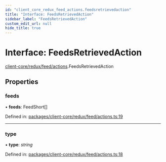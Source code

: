 ```yaml
---
id: "client_core_redux_feed_actions.feedsretrievedaction"
title: "Interface: FeedsRetrievedAction"
sidebar_label: "FeedsRetrievedAction"
custom_edit_url: null
hide_title: true
---
```


# Interface: FeedsRetrievedAction

[client-core/redux/feed/actions](../modules/client_core_redux_feed_actions.md).FeedsRetrievedAction

## Properties

### feeds

• **feeds**: FeedShort[]

Defined in: [packages/client-core/redux/feed/actions.ts:19](https://github.com/xr3ngine/xr3ngine/blob/5a0f83ed8/packages/client-core/redux/feed/actions.ts#L19)

___

### type

• **type**: *string*

Defined in: [packages/client-core/redux/feed/actions.ts:18](https://github.com/xr3ngine/xr3ngine/blob/5a0f83ed8/packages/client-core/redux/feed/actions.ts#L18)
